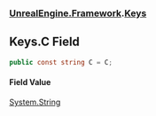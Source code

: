 ### [UnrealEngine.Framework](./UnrealEngine-Framework.md 'UnrealEngine.Framework').[Keys](./Keys.md 'UnrealEngine.Framework.Keys')
## Keys.C Field
  
```csharp
public const string C = C;
```
#### Field Value
[System.String](https://docs.microsoft.com/en-us/dotnet/api/System.String 'System.String')  
